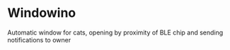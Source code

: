 # Windowino
Automatic window for cats, opening by proximity of BLE chip and sending notifications to owner
